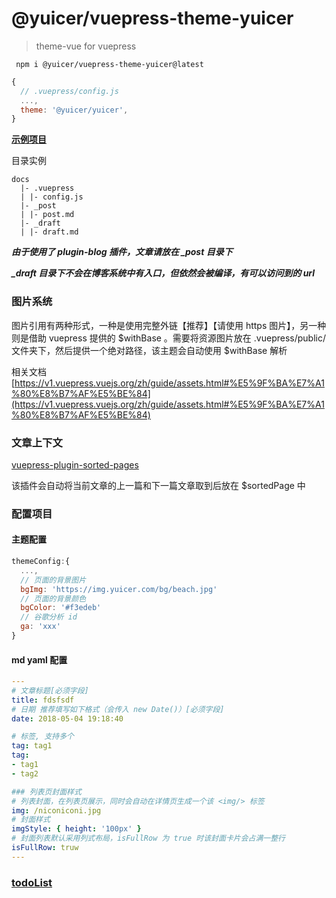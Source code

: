 # @yuicer/vuepress-theme-yuicer

> theme-vue for vuepress

```shell
 npm i @yuicer/vuepress-theme-yuicer@latest
```

```js
{
  // .vuepress/config.js
  ...,
  theme: '@yuicer/yuicer',
}
```

**[示例项目](https://github.com/yuicer/blog)**

目录实例

```
docs
  |- .vuepress
  | |- config.js
  |- _post
  | |- post.md
  |- _draft
  | |- draft.md
```

**_由于使用了 plugin-blog 插件，文章请放在 \_post 目录下_**

**_\_draft 目录下不会在博客系统中有入口，但依然会被编译，有可以访问到的 url_**

### 图片系统

图片引用有两种形式，一种是使用完整外链【推荐】【请使用 https 图片】，另一种则是借助 vuepress 提供的 $withBase 。需要将资源图片放在 .vuepress/public/ 文件夹下，然后提供一个绝对路径，该主题会自动使用 $withBase 解析

相关文档 [https://v1.vuepress.vuejs.org/zh/guide/assets.html#%E5%9F%BA%E7%A1%80%E8%B7%AF%E5%BE%84](https://v1.vuepress.vuejs.org/zh/guide/assets.html#%E5%9F%BA%E7%A1%80%E8%B7%AF%E5%BE%84)

### 文章上下文

[vuepress-plugin-sorted-pages](../vuepress-plugin-sorted-pages/README.md)

该插件会自动将当前文章的上一篇和下一篇文章取到后放在 $sortedPage 中

### 配置项目

#### 主题配置

```js
themeConfig:{
  ...,
  // 页面的背景图片
  bgImg: 'https://img.yuicer.com/bg/beach.jpg'
  // 页面的背景颜色
  bgColor: '#f3edeb'
  // 谷歌分析 id
  ga: 'xxx'
}
```

#### md yaml 配置

```yaml
---
# 文章标题[必须字段]
title: fdsfsdf
# 日期 推荐填写如下格式（会传入 new Date()）[必须字段]
date: 2018-05-04 19:18:40

# 标签, 支持多个
tag: tag1
tag:
- tag1
- tag2

### 列表页封面样式
# 列表封面，在列表页展示，同时会自动在详情页生成一个该 <img/> 标签
img: /niconiconi.jpg
# 封面样式
imgStyle: { height: '100px' }
# 封面列表默认采用列式布局，isFullRow 为 true 时该封面卡片会占满一整行
isFullRow: truw
---

```

### [todoList](./TODO.md)
